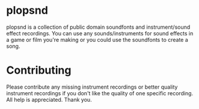 # plopsnd
plopsnd is a collection of public domain soundfonts and instrument/sound effect recordings.  You can use any sounds/instruments for sound effects in a game or film you're making or you could use the soundfonts to create a song.

# Contributing
Please contribute any missing instrument recordings or better quality instrument recordings if you don't like the quality of one specific recording.  All help is appreciated.  Thank you.
